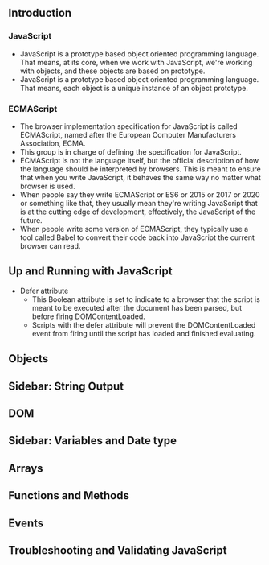 <!-- @format -->

## Introduction

### JavaScript

- JavaScript is a prototype based object oriented programming language. That means, at its core, when we work with JavaScript, we're working with objects, and these objects are based on prototype.
- JavaScript is a prototype based object oriented programming language. That means, each object is a unique instance of an object prototype.

### ECMAScript

- The browser implementation specification for JavaScript is called ECMAScript, named after the European Computer Manufacturers Association, ECMA.
- This group is in charge of defining the specification for JavaScript.
- ECMAScript is not the language itself, but the official description of how the language should be interpreted by browsers. This is meant to ensure that when you write JavaScript, it behaves the same way no matter what browser is used.
- When people say they write ECMAScript or ES6 or 2015 or 2017 or 2020 or something like that, they usually mean they're writing JavaScript that is at the cutting edge of development, effectively, the JavaScript of the future.
- When people write some version of ECMAScript, they typically use a tool called Babel to convert their code back into JavaScript the current browser can read.

## Up and Running with JavaScript

- Defer attribute
  - This Boolean attribute is set to indicate to a browser that the script is meant to be executed after the document has been parsed, but before firing DOMContentLoaded.
  - Scripts with the defer attribute will prevent the DOMContentLoaded event from firing until the script has loaded and finished evaluating.

## Objects

## Sidebar: String Output

## DOM

## Sidebar: Variables and Date type

## Arrays

## Functions and Methods

## Events

## Troubleshooting and Validating JavaScript

